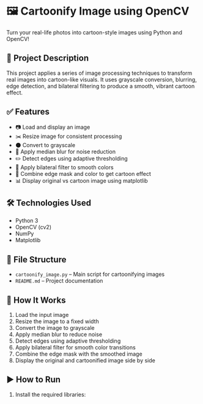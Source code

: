 # 🖼️ Cartoonify Image using OpenCV

Turn your real-life photos into cartoon-style images using Python and OpenCV!

## 📌 Project Description

This project applies a series of image processing techniques to transform real images into cartoon-like visuals. It uses grayscale conversion, blurring, edge detection, and bilateral filtering to produce a smooth, vibrant cartoon effect.

## ✅ Features

- 📷 Load and display an image
- ✂️ Resize image for consistent processing
- 🌑 Convert to grayscale
- 🧼 Apply median blur for noise reduction
- ✏️ Detect edges using adaptive thresholding
- 🎨 Apply bilateral filter to smooth colors
- 🧩 Combine edge mask and color to get cartoon effect
- 📊 Display original vs cartoon image using matplotlib

## 🛠️ Technologies Used

- Python 3
- OpenCV (cv2)
- NumPy
- Matplotlib

## 📁 File Structure

- `cartoonify_image.py` – Main script for cartoonifying images
- `README.md` – Project documentation

## 🧪 How It Works

1. Load the input image
2. Resize the image to a fixed width
3. Convert the image to grayscale
4. Apply median blur to reduce noise
5. Detect edges using adaptive thresholding
6. Apply bilateral filter for smooth color transitions
7. Combine the edge mask with the smoothed image
8. Display the original and cartoonified image side by side

## ▶️ How to Run

1. Install the required libraries:
